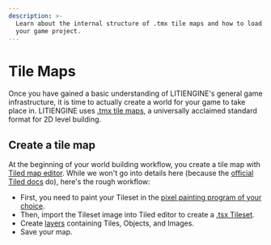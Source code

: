 ```yaml
---
description: >-
  Learn about the internal structure of .tmx tile maps and how to load maps into
  your game project.
---
```


# Tile Maps

Once you have gained a basic understanding of LITIENGINE's general game infrastructure, it is time to actually create a world for your game to take place in. LITIENGINE uses [.tmx tile maps](https://doc.mapeditor.org/en/stable/reference/tmx-map-format/), a universally acclaimed standard format for 2D level building. 

## Create a tile map

At the beginning of your world building workflow, you create a tile map with [Tiled map editor](https://app.gitbook.com/@gurkenlabs/s/litiengine/~/drafts/-Lt4NljB3cbQX4NxqU4K/faq/faq#tiled-map-editor). While we won't go into details here \(because the [official Tiled docs](https://doc.mapeditor.org/en/stable/manual/introduction/) do\), here's the rough workflow:

* First, you need to paint your Tileset in the [pixel painting program of your choice](https://www.slant.co/topics/1547/~best-pixel-art-sprite-editors).
* Then, import the Tileset image into Tiled editor to create a [.tsx Tileset](https://doc.mapeditor.org/en/stable/reference/tmx-map-format/#tileset).
* Create [layers](https://doc.mapeditor.org/en/stable/manual/layers/) containing Tiles, Objects, and Images.
* Save your map.



